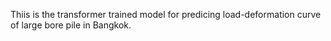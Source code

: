 Thiis is the transformer trained model for predicing load-deformation curve of large bore pile in Bangkok.
